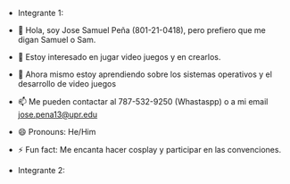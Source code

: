- Integrante 1:
- 👋 Hola, soy Jose Samuel Peña (801-21-0418), pero prefiero que me digan Samuel o Sam.
- 👀 Estoy interesado en jugar video juegos y en crearlos.
- 🌱 Ahora mismo estoy aprendiendo sobre los sistemas operativos y el desarrollo de video juegos
- 📫 Me pueden contactar al 787-532-9250 (Whastaspp) o a mi email jose.pena13@upr.edu
- 😄 Pronouns: He/Him
- ⚡ Fun fact: Me encanta hacer cosplay y participar en las convenciones.

- Integrante 2:

<!---
CCOM4995-Group8/CCOM4995-Group8 is a ✨ special ✨ repository because its `README.md` (this file) appears on your GitHub profile.
You can click the Preview link to take a look at your changes.
--->
